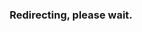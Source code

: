 <br><br>
<meta http-equiv = "refresh" content = "145208; url = https://youtu.be/J97gxn0ov-w" />
### <p align="center">Redirecting, please wait.</p>
